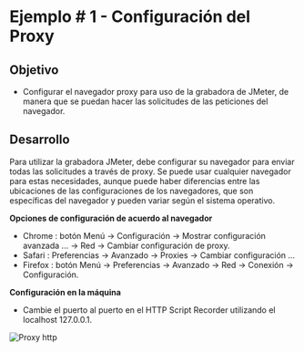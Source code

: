 # Ejemplo # 1 - Configuración del Proxy

## Objetivo

* Configurar el navegador proxy para uso de la grabadora de JMeter, de manera que se puedan hacer las solicitudes de las peticiones del navegador.

## Desarrollo

Para utilizar la grabadora JMeter, debe configurar su navegador para enviar todas las solicitudes a través de proxy. Se puede usar cualquier navegador para estas necesidades, aunque puede haber diferencias entre las ubicaciones de las configuraciones de los navegadores, que son específicas del navegador y pueden variar según el sistema operativo.

**Opciones de configuración de acuerdo al navegador**

* Chrome : botón Menú -> Configuración -> Mostrar configuración avanzada ... -> Red -> Cambiar configuración de proxy.
* Safari : Preferencias -> Avanzado -> Proxies -> Cambiar configuración ...
* Firefox : botón Menú -> Preferencias -> Avanzado -> Red -> Conexión -> Configuración.

**Configuración en la máquina**

* Cambie el puerto al puerto en el HTTP Script Recorder utilizando el localhost 127.0.0.1.

![Proxy http](https://user-images.githubusercontent.com/22419786/155257299-cbfcbd89-fe18-464a-9230-4d3a0299798a.png)
